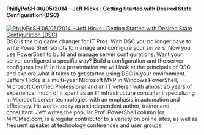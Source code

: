 ﻿#### PhillyPoSH 06/05/2014 - Jeff Hicks : Getting Started with Desired State Configuration (DSC)

[![PhillyPoSH 06/05/2014 - Jeff Hicks : Getting Started with Desired State Configuration (DSC)](https://i3.ytimg.com/vi/J5ru8h73F0g/hqdefault.jpg "PhillyPoSH 06/05/2014 - Jeff Hicks : Getting Started with Desired State Configuration (DSC)")](https://www.youtube.com/watch?v=J5ru8h73F0g)
DSC is the big game changer for IT Pros. With DSC you no longer have to write PowerShell scripts to manage and configure your servers. Now you use PowerShell to build and manage server configurations. Want your server configured a specific way? Build a configuration and the server configures itself! In this presentation we will look at the principals of DSC and explore what it takes to get started using DSC in your environment.
Jeffery Hicks is a multi-year Microsoft MVP in Windows PowerShell, Microsoft Certified Professional and an IT veteran with almost 25 years of experience, much of it spent as an IT infrastructure consultant specializing in Microsoft server technologies with an emphasis in automation and efficiency. He works today as an independent author, trainer and consultant. Jeff writes the popular Prof. PowerShell column for MPCMag.com, is a regular contributor to a variety on online sites, as well as frequent speaker at technology conferences and user groups.


